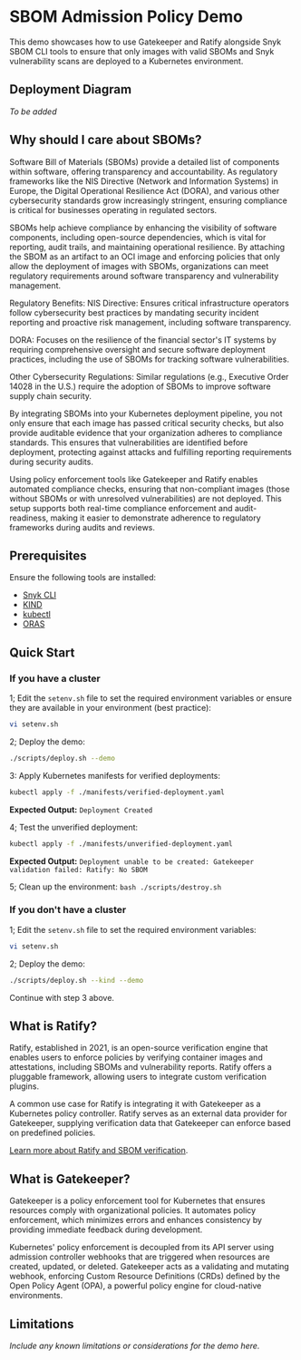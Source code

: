 # SBOM Admission Policy Demo

This demo showcases how to use Gatekeeper and Ratify alongside Snyk SBOM CLI tools to ensure that only images with valid SBOMs and Snyk vulnerability scans are deployed to a Kubernetes environment.

## Deployment Diagram

*To be added*

## Why should I care about SBOMs?

Software Bill of Materials (SBOMs) provide a detailed list of components within software, offering transparency and accountability. As regulatory frameworks like the NIS Directive (Network and Information Systems) in Europe, the Digital Operational Resilience Act (DORA), and various other cybersecurity standards grow increasingly stringent, ensuring compliance is critical for businesses operating in regulated sectors.

SBOMs help achieve compliance by enhancing the visibility of software components, including open-source dependencies, which is vital for reporting, audit trails, and maintaining operational resilience. By attaching the SBOM as an artifact to an OCI image and enforcing policies that only allow the deployment of images with SBOMs, organizations can meet regulatory requirements around software transparency and vulnerability management.

Regulatory Benefits:
NIS Directive: Ensures critical infrastructure operators follow cybersecurity best practices by mandating security incident reporting and proactive risk management, including software transparency.

DORA: Focuses on the resilience of the financial sector's IT systems by requiring comprehensive oversight and secure software deployment practices, including the use of SBOMs for tracking software vulnerabilities.

Other Cybersecurity Regulations: Similar regulations (e.g., Executive Order 14028 in the U.S.) require the adoption of SBOMs to improve software supply chain security.

By integrating SBOMs into your Kubernetes deployment pipeline, you not only ensure that each image has passed critical security checks, but also provide auditable evidence that your organization adheres to compliance standards. This ensures that vulnerabilities are identified before deployment, protecting against attacks and fulfilling reporting requirements during security audits.

Using policy enforcement tools like Gatekeeper and Ratify enables automated compliance checks, ensuring that non-compliant images (those without SBOMs or with unresolved vulnerabilities) are not deployed. This setup supports both real-time compliance enforcement and audit-readiness, making it easier to demonstrate adherence to regulatory frameworks during audits and reviews.

## Prerequisites

Ensure the following tools are installed:

- [Snyk CLI](https://snyk.io/docs/cli/getting-started)
- [KIND](https://kind.sigs.k8s.io/docs/user/quick-start/)
- [kubectl](https://kubernetes.io/docs/tasks/tools/install-kubectl/)
- [ORAS](https://oras.land/docs/category/oras-commands/)

## Quick Start

### If you have a cluster

1; Edit the `setenv.sh` file to set the required environment variables or ensure they are available in your environment (best practice):

```bash
vi setenv.sh
```

2; Deploy the demo:

```bash
./scripts/deploy.sh --demo
```

3: Apply Kubernetes manifests for verified deployments:

```bash
kubectl apply -f ./manifests/verified-deployment.yaml
```

**Expected Output:** `Deployment Created`

4; Test the unverified deployment:

```bash
kubectl apply -f ./manifests/unverified-deployment.yaml
```

**Expected Output:** `Deployment unable to be created: Gatekeeper validation failed: Ratify: No SBOM`

5; Clean up the environment:
    ```bash
    ./scripts/destroy.sh
    ```

### If you don't have a cluster

1; Edit the `setenv.sh` file to set the required environment variables:

```bash
vi setenv.sh
```

2; Deploy the demo:

```bash
./scripts/deploy.sh --kind --demo
```

Continue with step 3 above.

## What is Ratify?

Ratify, established in 2021, is an open-source verification engine that enables users to enforce policies by verifying container images and attestations, including SBOMs and vulnerability reports. Ratify offers a pluggable framework, allowing users to integrate custom verification plugins.

A common use case for Ratify is integrating it with Gatekeeper as a Kubernetes policy controller. Ratify serves as an external data provider for Gatekeeper, supplying verification data that Gatekeeper can enforce based on predefined policies.

[Learn more about Ratify and SBOM verification](https://ratify.dev/docs/plugins/verifier/sbom#sbom-with-license-and-package-validation).

## What is Gatekeeper?

Gatekeeper is a policy enforcement tool for Kubernetes that ensures resources comply with organizational policies. It automates policy enforcement, which minimizes errors and enhances consistency by providing immediate feedback during development. 

Kubernetes' policy enforcement is decoupled from its API server using admission controller webhooks that are triggered when resources are created, updated, or deleted. Gatekeeper acts as a validating and mutating webhook, enforcing Custom Resource Definitions (CRDs) defined by the Open Policy Agent (OPA), a powerful policy engine for cloud-native environments.

## Limitations

*Include any known limitations or considerations for the demo here.*
